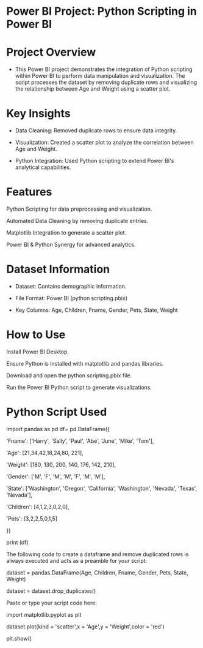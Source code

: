 # Power BI Project: Python Scripting in Power BI

# Project Overview

* This Power BI project demonstrates the integration of Python scripting within Power BI to perform data manipulation and visualization. The script processes the dataset by removing duplicate rows and visualizing the relationship between Age and Weight using a scatter plot.

# Key Insights

* Data Cleaning: Removed duplicate rows to ensure data integrity.

* Visualization: Created a scatter plot to analyze the correlation between Age and Weight.

* Python Integration: Used Python scripting to extend Power BI's analytical capabilities.

# Features

Python Scripting for data preprocessing and visualization.

Automated Data Cleaning by removing duplicate entries.

Matplotlib Integration to generate a scatter plot.

Power BI & Python Synergy for advanced analytics.

# Dataset Information

* Dataset: Contains demographic information.

* File Format: Power BI (python scripting.pbix)

* Key Columns: Age, Children, Fname, Gender, Pets, State, Weight

# How to Use

Install Power BI Desktop.

Ensure Python is installed with matplotlib and pandas libraries.

Download and open the python scripting.pbix file.

Run the Power BI Python script to generate visualizations.

# Python Script Used

import pandas as pd 
df= pd.DataFrame({

'Fname': ['Harry', 'Sally', 'Paul', 'Abe', 'June', 'Mike', 'Tom'], 

'Age': [21,34,42,18,24,80, 221], 

'Weight': [180, 130, 200, 140, 176, 142, 210], 

'Gender': ['M', 'F', 'M', 'M', 'F', 'M', 'M'], 

'State': ['Washington', 'Oregon', 'California', 'Washington', 'Nevada', 'Texas', 'Nevada'], 

'Children': [4,1,2,3,0,2,0], 

'Pets': [3,2,2,5,0,1,5] 

}) 

print (df)

The following code to create a dataframe and remove duplicated rows is always executed and acts as a preamble for your script: 

dataset = pandas.DataFrame(Age, Children, Fname, Gender, Pets, State, Weight)

dataset = dataset.drop_duplicates()

Paste or type your script code here:

import matplotlib.pyplot as plt

dataset.plot(kind = 'scatter',x = 'Age',y = 'Weight',color = 'red')

plt.show()
